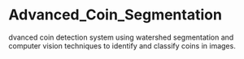 # Advanced_Coin_Segmentation
dvanced coin detection system using watershed segmentation and computer vision techniques to identify and classify coins in images.
